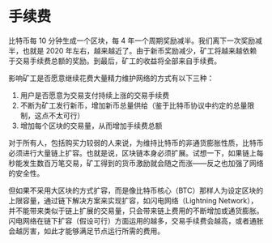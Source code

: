 # 手续费

比特币每 10 分钟生成一个区块，每 4 年一个周期奖励减半。我们离下一次奖励减半，也就是 2020 年左右，越来越近了。由于新币奖励减少，矿工将越来越依赖于交易手续费总额的奖励。到最后，矿工的收益将全部来自手续费。

影响矿工是否愿意继续花费大量精力维护网络的方式有以下三种：

1. 用户是否愿意为交易支付持续上涨的交易手续费
2. 不断为矿工发行新币，增加新币总量供给（鉴于比特币协议中约定的总量限制，这点不太可行）
3. 增加每个区块的交易量，从而增加手续费总额

对于所有人，包括购买力较弱的人来说，为维持比特币的非通货膨胀性质，比特币必须进行大量链上扩容。也就是说，区块链本身必须扩展。试想一下，如果链上每秒能发生数百万笔交易，矿工得到的货币激励就会随之而涨——反之也加强了网络的安全性。

但如果不采用大区块的方式扩容，而是像比特币核心（BTC）那样人为设定区块的上限容量，通过链下解决方案来实现扩容，如闪电网络（Lightning Network），并不能带来类似于链上扩展的交易量，只会带来链上费用的不断增加或通货膨胀。闪电网络在链下扩容（假设可行）方面运用的越多，交易手续费会越高，或者通胀会越厉害，如此才能够满足节点运行所需的费用。
